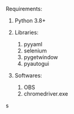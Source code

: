 Requirements:
1. Python 3.8+
2. Libraries:
    1. pyyaml
    2. selenium
    3. pygetwindow
    4. pyautogui

3. Softwares:
    1. OBS
    2. chromedriver.exe

s